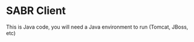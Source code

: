 SABR Client
===========

This is Java code, you will need a Java environment to run (Tomcat, JBoss, etc)
